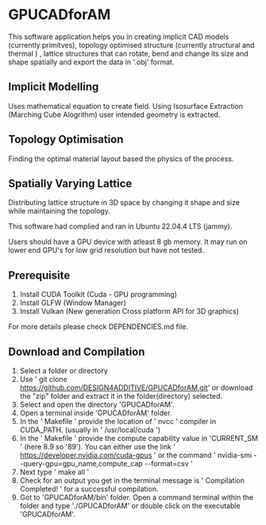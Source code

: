 # GPUCADforAM

This software application helps you in creating implicit CAD models (currently primitves), topology optimised structure (currently structural and thermal ) , lattice structures that can rotate, bend and change its size and shape spatially and export the data in '.obj' format.

## Implicit Modelling 
Uses mathematical equation to create field. Using Isosurface Extraction (Marching Cube Alogrithm) user intended geometry is extracted. 

## Topology Optimisation

Finding the optimal material layout based the physics of the process.

## Spatially Varying Lattice

Distributing lattice structure in 3D space by changing it shape and size while maintaining the topology.



This software had complied and ran in Ubuntu 22.04.4 LTS (jammy). 

Users should have a GPU device with atleast 8 gb memory. It may run on lower end GPU's for low grid resolution but have not tested.


## Prerequisite
1. Install CUDA Toolkit (Cuda - GPU programming)
2. Install GLFW (Window Manager)
3. Install Vulkan (New generation Cross platform API for 3D graphics)


For more details please check DEPENDENCIES.md file.

## Download and Compilation 
1. Select a folder or directory
2. Use ' git clone https://github.com/DESIGN4ADDITIVE/GPUCADforAM.git' or download the "zip" folder and extract it in the folder(directory) selected.
3. Select and open the  directory 'GPUCADforAM'.
4. Open a terminal inside 'GPUCADforAM' folder.
5. In the ' Makefile ' provide the location of ' nvcc ' compiler in CUDA_PATH. (usually in ' /usr/local/cuda ')
6. In the ' Makefile ' provide the compute capability value in 'CURRENT_SM ' (here 8.9 so '89'). You can either use the link ' https://developer.nvidia.com/cuda-gpus ' or the command ' nvidia-smi --query-gpu=gpu_name,compute_cap --format=csv '
7. Next type ' make all '
8. Check for an output you get in the terminal  message is ' Compilation Completed! ' for a successful compilation.
9. Got to 'GPUCADforAM/bin' folder. Open a command terminal within the folder and type './GPUCADforAM' or double click on the executable 'GPUCADforAM'.